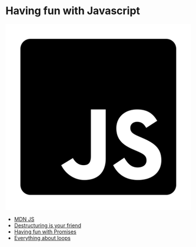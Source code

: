 # Having fun with Javascript

![](./img/js.png)

- [MDN JS](https://developer.mozilla.org/en-US/docs/Web/JavaScript/Reference/)
- [Destructuring is your friend](./destructuring.md)
- [Having fun with Promises](https://github.com/josecampana/Fun_with_Promises)
- [Everything about loops](./loops.md)
